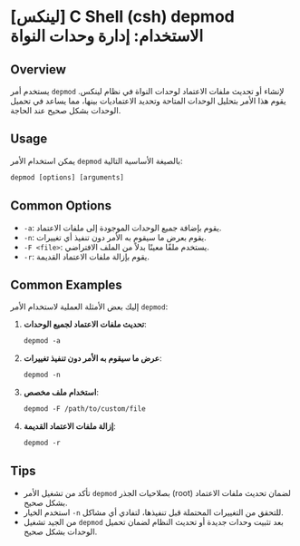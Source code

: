 # [لينكس] C Shell (csh) depmod الاستخدام: إدارة وحدات النواة

## Overview
يستخدم أمر `depmod` لإنشاء أو تحديث ملفات الاعتماد لوحدات النواة في نظام لينكس. يقوم هذا الأمر بتحليل الوحدات المتاحة وتحديد الاعتماديات بينها، مما يساعد في تحميل الوحدات بشكل صحيح عند الحاجة.

## Usage
يمكن استخدام الأمر `depmod` بالصيغة الأساسية التالية:

```csh
depmod [options] [arguments]
```

## Common Options
- `-a`: يقوم بإضافة جميع الوحدات الموجودة إلى ملفات الاعتماد.
- `-n`: يقوم بعرض ما سيقوم به الأمر دون تنفيذ أي تغييرات.
- `-F <file>`: يستخدم ملفًا معينًا بدلاً من الملف الافتراضي.
- `-r`: يقوم بإزالة ملفات الاعتماد القديمة.

## Common Examples
إليك بعض الأمثلة العملية لاستخدام الأمر `depmod`:

1. **تحديث ملفات الاعتماد لجميع الوحدات**:
   ```csh
   depmod -a
   ```

2. **عرض ما سيقوم به الأمر دون تنفيذ تغييرات**:
   ```csh
   depmod -n
   ```

3. **استخدام ملف مخصص**:
   ```csh
   depmod -F /path/to/custom/file
   ```

4. **إزالة ملفات الاعتماد القديمة**:
   ```csh
   depmod -r
   ```

## Tips
- تأكد من تشغيل الأمر `depmod` بصلاحيات الجذر (root) لضمان تحديث ملفات الاعتماد بشكل صحيح.
- استخدم الخيار `-n` للتحقق من التغييرات المحتملة قبل تنفيذها، لتفادي أي مشاكل.
- من الجيد تشغيل `depmod` بعد تثبيت وحدات جديدة أو تحديث النظام لضمان تحميل الوحدات بشكل صحيح.